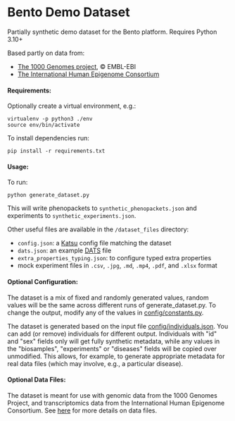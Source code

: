 # Bento Demo Dataset

Partially synthetic demo dataset for the Bento platform. Requires Python 3.10+

Based partly on data from:

- [The 1000 Genomes project](https://www.internationalgenome.org/), &copy; EMBL-EBI
- [The International Human Epigenome Consortium](https://ihec-epigenomes.org/)

#### Requirements:

Optionally create a virtual environment, e.g.:

```
virtualenv -p python3 ./env
source env/bin/activate
```

To install dependencies run:

```
pip install -r requirements.txt
```
<!-- The generation of VCF files is optional and conditional to having the `bcftools` executable in the PATH. **This does not work on Windows systems**.
Please refer to the [Samtools web page](http://www.htslib.org/download/) for installation instructions. Note that on MacOS, bcftools can also be installed
using the `brew` package manager. -->


#### Usage:

To run:

```
python generate_dataset.py
```

This will write phenopackets to `synthetic_phenopackets.json` and experiments to `synthetic_experiments.json`.

Other useful files are available in the `/dataset_files` directory:
- `config.json`: a [Katsu](https://github.com/bento-platform/katsu) config file matching the dataset
- `dats.json`: an example [DATS](https://github.com/datatagsuite) file
- `extra_properties_typing.json`: to configure typed extra properties
- mock experiment files in `.csv`, `.jpg`, `.md`, `.mp4`, `.pdf`, and `.xlsx` format



#### Optional Configuration:

The dataset is a mix of fixed and randomly generated values, random values will be the same across different runs of generate_dataset.py. To change the output, modify any of the values in [config/constants.py](config/constants.py).

The dataset is generated based on the input file [config/individuals.json](config/individuals.json). You can add (or remove) individuals for different output. Individuals with "id" and "sex" fields only will get fully synthetic metadata, while any values in the "biosamples", "experiments" or "diseases" fields will be copied over unmodified. This allows, for example, to generate appropriate metadata for real data files (which may involve, e.g., a particular disease).


#### Optional Data Files:

The dataset is meant for use with genomic data from the 1000 Genomes Project, and transcriptomics data from the International Human Epigenome Consortium. See [here](./dataset_files/README.md) for more details on data files. 